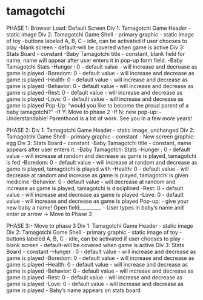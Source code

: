 # tamagotchi
PHASE 1: Browser Load: Default Screen
	Div 1: Tamagotchi Game Header - static image
    Div 2: Tamagotchi Game Shell - primary graphic - static image of toy
            -buttons labeled A, B, C - idle, can be activated if user chooses to play
            -blank screen - default-will be covered when game is active
    Div 3: Stats Board - constant
        -Baby Tamagotchi title - constant, blank field for name, name will appear after user enters it in pop-up form field.
        -Baby Tamagotchi Stats
            -Hunger : 0 - default value - will increase and decrease as game is played
            -Boredom: 0 - default value - will increase and decrease as game is played
            -Health: 0 - default value - will increase and decrease as game is played
            -Behavior: 0 - default value - will increase and decrease as game is played
            -Rest: 0 - default value - will increase and decrease as game is played
            -Love: 0 - default value - will increase and decrease as game is played
    Pop-Up: “would you like to become the proud parent of a baby tamagotchi?”
        -If Y: Move to phase 2
        -If N: new pop-up:
            - Understandable! Parenthood is a lot of work. See you in a few more years! 

PHASE 2:
	Div 1: Tamagotchi Game Header - static image, unchanged
	Div 2: Tamagotchi Game Shell - primary graphic - constant
        - New screen graphic: egg
    Div 3: Stats Board - constant
        -Baby Tamagotchi title - constant, name appears after user enters it.
        -Baby Tamagotchi Stats
            -Hunger : 0 - default value - will increase at random and decrease as game is played, tamagotchi is fed
            -Boredom: 0 - default value - will increase at random and decrease as game is played, tamagotchi is played with
            -Health: 0 - default value - will decrease at random and increase as game is played, tamagotchi is given medicine
            -Behavior: 0 - default value - will decrease at random and increase as game is played, tamagotchi is disciplined
            -Rest: 0 - default value - will increase and decrease as game is played
            -Love: 0 - default value - will increase and decrease as game is played
    Pop-up:
	    - give your new baby a name! Open field_________
	    - User types in baby’s name and enter or arrow
    -> Move to Phase 3
	
PHASE 3:- Move to phase 3
    Div 1: Tamagotchi Game Header - static image
    Div 2: Tamagotchi Game Shell - primary graphic - static image of toy
            -buttons labeled A, B, C - idle, can be activated if user chooses to play
            -blank screen - default-will be covered when game is active
    Div 3: Stats Board - constant
        -Hunger : 0 - default value - will increase and decrease as game is played
        -Boredom: 0 - default value - will increase and decrease as game is played
        -Health: 0 - default value - will increase and decrease as game is played
        -Behavior: 0 - default value - will increase and decrease as game is played
        -Rest: 0 - default value - will increase and decrease as game is played
        -Love: 0 - default value - will increase and decrease as game is played
    - Baby’s name appears on stats board
